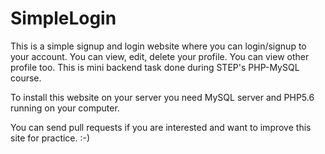 # SimpleLogin
This is a simple signup and login website where you can login/signup to your account. You can view, edit, delete your profile. You can view other profile too. This is mini backend task done during STEP's PHP-MySQL course. 

To install this website on your server you need MySQL server and PHP5.6 running on your computer. 

You can send pull requests if you are interested and want to improve this site for practice. :-)
